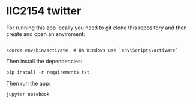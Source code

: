 # IIC2154 twitter

For running this app locally you need to git clone this repository and then create and open an enviroment:

```python3 -m venv env

source env/bin/activate  # On Windows use `env\Scripts\activate`
```

Then install the dependencies:

```
pip install -r requirements.txt
```

Then run the app:

```
jupyter notebook
```
